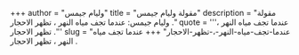 +++
author = "وليام جيمس"
title = "مقولة وليام جيمس"
description = "مقولة وليام جيمس: عندما تجف مياه النهر ، تظهر الاحجار ."
quote = '''عندما تجف مياه النهر ، تظهر الاحجار .'''
slug = "عندما-تجف-مياه-النهر-،-تظهر-الاحجار"
+++
عندما تجف مياه النهر ، تظهر الاحجار .
